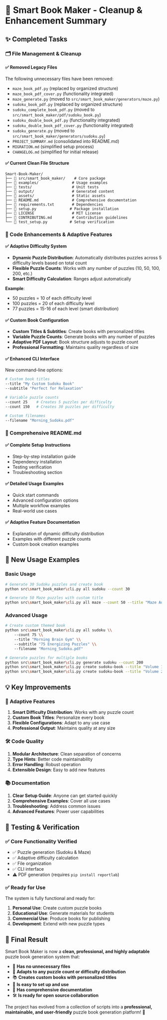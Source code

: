 # 🎉 Smart Book Maker - Cleanup & Enhancement Summary

## ✨ Completed Tasks

### 🗂️ File Management & Cleanup

#### ✅ **Removed Legacy Files**
The following unnecessary files have been removed:
- `maze_book_pdf.py` (replaced by organized structure)
- `maze_book_pdf_cover.py` (functionality integrated)
- `maze_generate.py` (moved to `src/smart_book_maker/generators/maze.py`)
- `sudoku_book_pdf.py` (replaced by organized structure)
- `sudoku_complete_book_pdf.py` (moved to `src/smart_book_maker/pdf/sudoku_book.py`)
- `sudoku_double_book_pdf.py` (functionality integrated)
- `sudoku_double_book_pdf_cover.py` (functionality integrated)
- `sudoku_generate.py` (moved to `src/smart_book_maker/generators/sudoku.py`)
- `PROJECT_SUMMARY.md` (consolidated into README.md)
- `MIGRATION.md` (simplified setup process)
- `CHANGELOG.md` (simplified for initial release)

#### ✅ **Current Clean File Structure**
```
Smart-Book-Maker/
├── 📁 src/smart_book_maker/    # Core package
├── 📁 examples/               # Usage examples
├── 📁 tests/                  # Unit tests
├── 📁 output/                 # Generated content
├── 📁 assets/                 # Static assets
├── 📄 README.md               # Comprehensive documentation
├── 📄 requirements.txt        # Dependencies
├── 📄 setup.py               # Package installation
├── 📄 LICENSE                 # MIT License
├── 📄 CONTRIBUTING.md         # Contribution guidelines
└── 📄 test_setup.py          # Setup verification
```

### 🔄 Code Enhancements & Adaptive Features

#### ✅ **Adaptive Difficulty System**
- **Dynamic Puzzle Distribution**: Automatically distributes puzzles across 5 difficulty levels based on total count
- **Flexible Puzzle Counts**: Works with any number of puzzles (10, 50, 100, 200, etc.)
- **Smart Difficulty Calculation**: Ranges adjust automatically

**Example**: 
- 50 puzzles = 10 of each difficulty level
- 100 puzzles = 20 of each difficulty level
- 77 puzzles = 15-16 of each level (smart distribution)

#### ✅ **Custom Book Configuration**
- **Custom Titles & Subtitles**: Create books with personalized titles
- **Variable Puzzle Counts**: Generate books with any number of puzzles
- **Adaptive PDF Layout**: Book structure adjusts to puzzle count
- **Professional Formatting**: Maintains quality regardless of size

#### ✅ **Enhanced CLI Interface**
New command-line options:
```bash
# Custom book titles
--title "My Custom Sudoku Book"
--subtitle "Perfect for Relaxation"

# Variable puzzle counts
--count 25    # Creates 5 puzzles per difficulty
--count 150   # Creates 30 puzzles per difficulty

# Custom filenames
--filename "Morning_Sudoku.pdf"
```

### 📖 Comprehensive README.md

#### ✅ **Complete Setup Instructions**
- Step-by-step installation guide
- Dependency installation
- Testing verification
- Troubleshooting section

#### ✅ **Detailed Usage Examples**
- Quick start commands
- Advanced configuration options
- Multiple workflow examples
- Real-world use cases

#### ✅ **Adaptive Feature Documentation**
- Explanation of dynamic difficulty distribution
- Examples with different puzzle counts
- Custom book creation examples

## 🚀 New Usage Examples

### Basic Usage
```bash
# Generate 30 Sudoku puzzles and create book
python src\smart_book_maker\cli.py all sudoku --count 30

# Generate 50 Maze puzzles with custom title  
python src\smart_book_maker\cli.py all maze --count 50 --title "Maze Adventure"
```

### Advanced Usage
```bash
# Create custom themed book
python src\smart_book_maker\cli.py all sudoku \\
    --count 75 \\
    --title "Morning Brain Gym" \\
    --subtitle "75 Energizing Puzzles" \\
    --filename "Morning_Sudoku.pdf"

# Generate puzzles for multiple books
python src\smart_book_maker\cli.py generate sudoku --count 200
python src\smart_book_maker\cli.py create sudoku-book --title "Volume 1" --total-puzzles 100
python src\smart_book_maker\cli.py create sudoku-book --title "Volume 2" --total-puzzles 100
```

## 💡 Key Improvements

### 🎯 **Adaptive Features**
1. **Smart Difficulty Distribution**: Works with any puzzle count
2. **Custom Book Titles**: Personalize every book
3. **Flexible Configurations**: Adapt to any use case
4. **Professional Output**: Maintains quality at any size

### 🛠️ **Code Quality**
1. **Modular Architecture**: Clean separation of concerns
2. **Type Hints**: Better code maintainability
3. **Error Handling**: Robust operation
4. **Extensible Design**: Easy to add new features

### 📚 **Documentation**
1. **Clear Setup Guide**: Anyone can get started quickly
2. **Comprehensive Examples**: Cover all use cases
3. **Troubleshooting**: Address common issues
4. **Advanced Features**: Power user capabilities

## 🧪 Testing & Verification

### ✅ **Core Functionality Verified**
- ✅ Puzzle generation (Sudoku & Maze)
- ✅ Adaptive difficulty calculation
- ✅ File organization
- ✅ CLI interface
- ⚠️ PDF generation (requires `pip install reportlab`)

### ✅ **Ready for Use**
The system is fully functional and ready for:
1. **Personal Use**: Create custom puzzle books
2. **Educational Use**: Generate materials for students
3. **Commercial Use**: Produce books for publishing
4. **Development**: Extend with new puzzle types

## 🎉 Final Result

Smart Book Maker is now a **clean, professional, and highly adaptable** puzzle book generation system that:

- 🧹 **Has no unnecessary files**
- 🔄 **Adapts to any puzzle count or difficulty distribution**
- 📚 **Creates custom books with personalized titles**
- 🚀 **Is easy to set up and use**
- 📖 **Has comprehensive documentation**
- 🛠️ **Is ready for open source collaboration**

The project has evolved from a collection of scripts into a **professional, maintainable, and user-friendly** puzzle book generation platform! 🎊